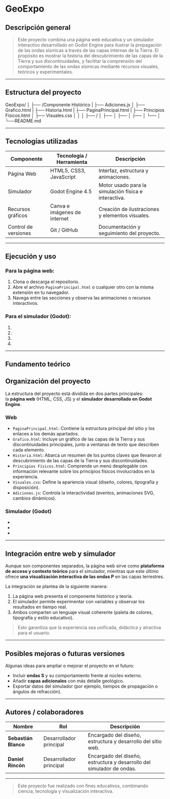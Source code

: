 # GeoExpo

## Descripción general

> Este proyecto combina una página web educativa y un simulador interactivo desarrollado en Godot Engine para ilustrar la propagación de las ondas sísmicas a través de las capas internas de la Tierra. El propósito es mostrar la historia del descubrimiento de las capas de la Tierra y sus discontinuidades, y facilitar la comprensión del comportamiento de las ondas sísmicas mediante recursos visuales, teóricos y experimentales.

---

## Estructura del proyecto

GeoExpo/
│
├── /Componente Histórico
| ├── Adiciones.js
│ ├── Grafico.html
| ├── Historia.html
| ├── PaginaPrincipal.html
| ├── Principios Físicos.html
│ ├── Visuales.css
│ 
│ 
│
├── /
│ ├── 
│ ├── 
│ ├── 
│ └── 
│
└──README.md

---

## Tecnologías utilizadas

| Componente | Tecnología / Herramienta | Descripción |
|-------------|--------------------------|--------------|
| Página Web  | HTML5, CSS3, JavaScript | Interfaz, estructura y animaciones. |
| Simulador   | Godot Engine 4.5 | Motor usado para la simulación física e interactiva. |
| Recursos gráficos | Canva e imágenes de internet| Creación de ilustraciones y elementos visuales. |
| Control de versiones | Git / GitHub | Documentación y seguimiento del proyecto. |

---

## Ejecución y uso

### Para la página web:
1. Clona o descarga el repositorio.  
2. Abre el archivo `PaginaPrincipal.html` o cualquier otro con la misma extensión en tu navegador.  
3. Navega entre las secciones y observa las animaciones o recursos interactivos.

### Para el simulador (Godot):
1. 
2. 
3. 
4. 

---

## Fundamento teórico




## Organización del proyecto

La estructura del proyecto está dividida en dos partes principales:  
la **página web** (HTML, CSS, JS) y el **simulador desarrollado en Godot Engine**.  

### Web
- `PaginaPrincipal.html`: Contiene la estructura principal del sitio y los enlaces a los demás apartados.  
- `Grafico.html`:  Incluye un gráfico de las capas de la Tierra y sus discontinuidades principales, junto a ventanas de texto que describen cada elemento.
- `Historia.html`: Abarca un resumen de los puntos claves que llevaron al descubrimiento de las capas de la Tierra y sus discontinuidades.  
- `Principios Físicos.html`: Comprende un menú desplegable con información relevante sobre los principios físicos involucrados en la experiencia. 
- `Visuales.css`: Define la apariencia visual (diseño, colores, tipografía y disposición).  
- `Adiciones.js`: Controla la interactividad (eventos, animaciones SVG, cambios dinámicos).  

### Simulador (Godot)
-
-
-

---

## Integración entre web y simulador

Aunque son componentes separados, la página web sirve como **plataforma de acceso y contexto teórico** para el simulador, mientras que este último ofrece **una visualización interactiva de las ondas P** en las capas terrestres.

La integración se plantea de la siguiente manera:
1. La página web presenta el componente histórico y teoría.  
2. El simulador permite experimentar con variables y observar los resultados en tiempo real.  
3. Ambos comparten un lenguaje visual coherente (paleta de colores, tipografía y estilo educativo).  

> Esto garantiza que la experiencia sea unificada, didáctica y atractiva para el usuario.

---

## Posibles mejoras o futuras versiones

Algunas ideas para ampliar o mejorar el proyecto en el futuro:

- Incluir **ondas S** y su comportamiento frente al núcleo externo.  
- Añadir **capas adicionales** con más detalle geológico.  
- Exportar datos del simulador (por ejemplo, tiempos de propagación o ángulos de refracción).

---

## Autores / colaboradores

| Nombre | Rol | Descripción |
|--------|------|-------------|
| **Sebastián Blanco** | Desarrollador principal | Encargado del diseño, estructura y desarrollo del sitio web.|
| **Daniel Rincón** | Desarrollador principal | Encargado del diseño, estructura y desarrollo del simulador de ondas. |

---

> Este proyecto fue realizado con fines educativos, combinando ciencia, tecnología y visualización interactiva.